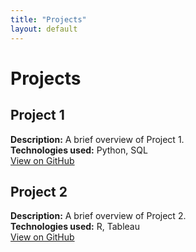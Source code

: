 ```yaml
---
title: "Projects"
layout: default
---
```


# Projects

## Project 1
**Description:** A brief overview of Project 1.  
**Technologies used:** Python, SQL  
[View on GitHub](project-link)

## Project 2
**Description:** A brief overview of Project 2.  
**Technologies used:** R, Tableau  
[View on GitHub](project-link)

<!-- Add more projects as needed -->
